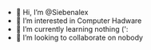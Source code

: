 - 👋 Hi, I’m @Siebenalex
- 👀 I’m interested in Computer Hadware
- 🌱 I’m currently learning nothing (':
- 💞️ I’m looking to collaborate on nobody

<!---
Siebenalex/Siebenalex is a ✨ special ✨ repository because its `README.md` (this file) appears on your GitHub profile.
You can click the Preview link to take a look at your changes.
--->
